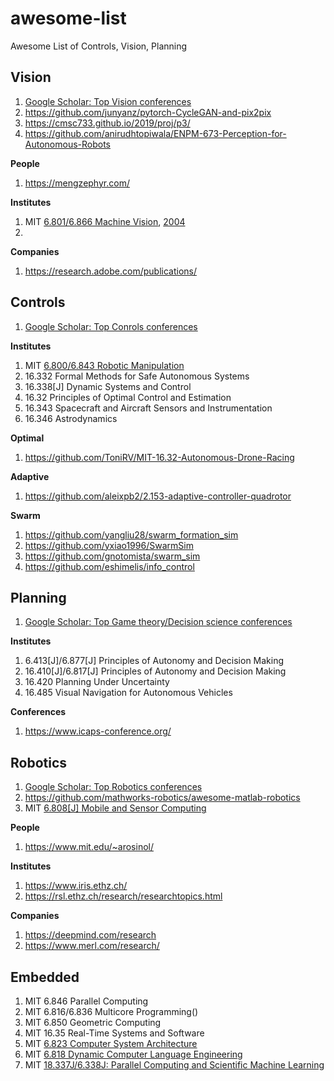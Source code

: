 # awesome-list
Awesome List of Controls, Vision, Planning

## Vision
1. [Google Scholar: Top Vision conferences](https://scholar.google.com/citations?view_op=top_venues&hl=en&vq=eng_computervisionpatternrecognition)
2. https://github.com/junyanz/pytorch-CycleGAN-and-pix2pix
3. https://cmsc733.github.io/2019/proj/p3/
4. https://github.com/anirudhtopiwala/ENPM-673-Perception-for-Autonomous-Robots

**People**
1. https://mengzephyr.com/

**Institutes**
1. MIT [6.801/6.866 Machine Vision](https://ocw.mit.edu/courses/electrical-engineering-and-computer-science/6-801-machine-vision-fall-2020/), 
[2004](https://ocw.mit.edu/courses/electrical-engineering-and-computer-science/6-801-machine-vision-fall-2004/)
2. 


**Companies**
1. https://research.adobe.com/publications/


## Controls
1. [Google Scholar: Top Conrols conferences](https://scholar.google.com/citations?view_op=top_venues&hl=en&vq=eng_automationcontroltheory)

**Institutes**
1. MIT [6.800/6.843 Robotic Manipulation](https://manipulation.csail.mit.edu/Fall2021/)
2. 16.332 Formal Methods for Safe Autonomous Systems
3. 16.338[J] Dynamic Systems and Control
4. 16.32 Principles of Optimal Control and Estimation
5. 16.343 Spacecraft and Aircraft Sensors and Instrumentation
6. 16.346 Astrodynamics

**Optimal**
1. https://github.com/ToniRV/MIT-16.32-Autonomous-Drone-Racing

**Adaptive**
1. https://github.com/aleixpb2/2.153-adaptive-controller-quadrotor

**Swarm**
1. https://github.com/yangliu28/swarm_formation_sim
2. https://github.com/yxiao1996/SwarmSim
3. https://github.com/gnotomista/swarm_sim
4. https://github.com/eshimelis/info_control


## Planning
1. [Google Scholar: Top Game theory/Decision science conferences](https://scholar.google.com/citations?view_op=top_venues&hl=en&vq=eng_gametheorydecisionscience)

**Institutes**
1. 6.413[J]/6.877[J] Principles of Autonomy and Decision Making
2. 16.410[J]/6.817[J] Principles of Autonomy and Decision Making
3. 16.420 Planning Under Uncertainty
4. 16.485 Visual Navigation for Autonomous Vehicles

**Conferences**
1. https://www.icaps-conference.org/


## Robotics
1. [Google Scholar: Top Robotics conferences](https://scholar.google.com/citations?view_op=top_venues&hl=en&vq=eng_robotics)
2. https://github.com/mathworks-robotics/awesome-matlab-robotics
4. MIT [6.808[J] Mobile and Sensor Computing](https://6808.github.io/)

**People**
1. https://www.mit.edu/~arosinol/

**Institutes**
1. https://www.iris.ethz.ch/
2. https://rsl.ethz.ch/research/researchtopics.html

**Companies**
1. https://deepmind.com/research
2. https://www.merl.com/research/



## Embedded
1. MIT 6.846 Parallel Computing
2. MIT 6.816/6.836 Multicore Programming()
3. MIT 6.850 Geometric Computing
4. MIT 16.35 Real-Time Systems and Software
5. MIT [6.823 Computer System Architecture](http://csg.csail.mit.edu/6.823/lecnotes.html)
6. MIT [6.818 Dynamic Computer Language Engineering](http://6.s081.scripts.mit.edu/sp18/schedule.html)
7. MIT [18.337J/6.338J: Parallel Computing and Scientific Machine Learning](https://github.com/mitmath/18337)
